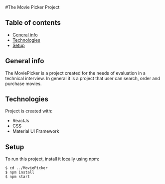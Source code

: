 #The Movie Picker Project

## Table of contents
* [General info](#general-info)
* [Technologies](#technologies)
* [Setup](#setup)

## General info
The MoviePicker is a project created for the needs of evaluation in a technical interview. In general it is a project that user can search, order and purchase movies.

## Technologies
Project is created with:
* ReactJs
* CSS
* Material UI Framework
	
## Setup
To run this project, install it locally using npm:

```
$ cd ../MoviePicker
$ npm install
$ npm start
```
